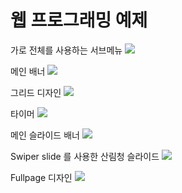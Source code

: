 # 웹 프로그래밍 예제

가로 전체를 사용하는 서브메뉴 
<a herf = "https://kimgyeonghyun.github.io/study_html/05_17_ex/html/ex.html"><img src="https://img.shields.io/badge/Submenu-ff0000"></a>

메인 배너 
<a herf = "https://kimgyeonghyun.github.io/study_html/05_19_welcome/html/ex.html"><img src="https://img.shields.io/badge/MainBanner-0000ff"></a>

그리드 디자인 
<a herf = "https://kimgyeonghyun.github.io/study_html/06_09_community/html/ex.html"><img src="https://img.shields.io/badge/Grid-00ff00"></a>

타이머 
<a herf = "https://kimgyeonghyun.github.io/study_html/07_03_timer/html/ex.html"><img src="https://img.shields.io/badge/Timer-fd4659"></a>

메인 슬라이드 배너 
<a herf = "https://kimgyeonghyun.github.io/study_html/07_12_spin_ex/html/ex.html"><img src="https://img.shields.io/badge/SlideBanner-ffab0f"></a>

Swiper slide 를 사용한 산림청 슬라이드 
<a herf = "https://kimgyeonghyun.github.io/study_html/07_25_swiper_ex/html/ex.html"><img src="https://img.shields.io/badge/SwiperSlide-9dbcd4"></a>

Fullpage 디자인
<a herf = "https://kimgyeonghyun.github.io/study_html/07_27_fullpage_ex/html/index.html"><img src="https://img.shields.io/badge/FullPage-32bf84"></a>
